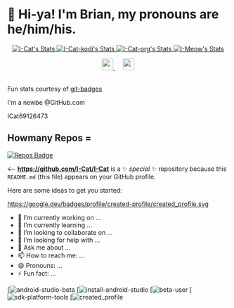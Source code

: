 # 👋 Hi-ya! I'm Brian, my pronouns are he/him/his.

<p align="center">
  <a href="https://github.com/I-Cat" class="rich-diff-level-one">
    <img src="https://github-readme-stats.vercel.app/api?username=I-Cat&title_color=333&text_color=777" alt="I-Cat's Stats" >
      <img src="https://github-readme-stats.vercel.app/api?username=I-Cat-Kodi&title_color=333&text_color=777" alt="I-Cat-kodi's Stats" >
    <img src="https://github-readme-stats.vercel.app/api?username=I-Cat-org&title_color=333&text_color=777" alt="I-Cat-org's Stats" >
    <img src="https://github-readme-stats.vercel.app/api?username=I-Meow&title_color=333&text_color=777" alt="I-Meow's Stats" >

  </a>
</p>

<p align="center">
  <a href="https://linkedin.com/in/%%%%%%">
    <img src="https://img.icons8.com/color/48/000000/linkedin-circled.png" width="26px"/>
  </a>
  &emsp;
  <a href="https://twitter.com/ICat69126473">
    <img src="https://img.icons8.com/color/48/000000/twitter-circled.png" width="26px"/>
  </a>
  <br><br>
  
  Fun stats courtesy of [git-badges](https://pufler.dev/git-badges) 
  
  I'm a newbe @GitHub.com 

ICat69126473
## Howmany Repos =
[![Repos Badge](https://badges.pufler.dev/repos/I-Cat)](https://badges.pufler.dev)

<--
**https://github.com/I-Cat/I-Cat** is a ✨ _special_ ✨ repository because this `README.md` (this file) appears on your GitHub profile.


Here are some ideas to get you started:

https://google.dev/badges/profile/created-profile/created_profile.svg

+ 🔭 I’m currently working on ...
+ 🌱 I’m currently learning ...
+ 👯 I’m looking to collaborate on ...
+ 🤔 I’m looking for help with ...
+ 💬 Ask me about ...
+ 📫 How to reach me: ...
+ 😄 Pronouns: ...
+ ⚡ Fun fact: ...

[![android-studio-beta](https://google.dev/badges/activity/android/install-android-studio-beta/badge.svg)
[![install-android-studio](https://google.dev/badges/activity/android/install-android-studio/badge.svg)
[![beta-user](https://google.dev/badges/events/beta/beta-user.svg)
[![sdk-platform-tools](https://google.dev/badges/activity/android/sdk-platform-tools/badge.svg)
[![created_profile](https://google.dev/badges/profile/created-profile/created_profile.svg)
